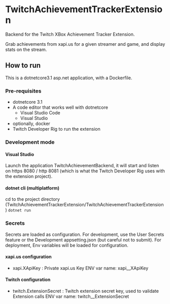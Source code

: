 # TwitchAchievementTrackerExtension
Backend for the Twitch XBox Achievement Tracker Extension.

Grab achievements from xapi.us for a given streamer and game, and display stats on the stream.

## How to run
This is a dotnetcore3.1 asp.net application, with a Dockerfile.

### Pre-requisites
- dotnetcore 3.1
- A code editor that works well with dotnetcore
  - Visual Studio Code
  - Visual Studio
- optionally, docker
- Twitch Developer Rig to run the extension

### Development mode
#### Visual Studio
Launch the application TwitchAchievementBackend, it will start and listen on https 8080 / http 8081 (which is what the Twitch Developer Rig uses with the extension project).

#### dotnet cli (multiplatform)

cd to the project directory (TwitchAchievementTrackerExtension/TwitchAchievementTrackerExtension)
`dotnet run` 

### Secrets
Secrets are loaded as configuration.
For development, use the User Secrets feature or the Development appsetting.json (but careful not to submit).
For deployment, Env variables will be loaded for configuration.

#### xapi.us configuration
- xapi.XApiKey : Private xapi.us Key
  ENV var name: xapi__XApiKey

#### Twitch configuration
- twitch.ExtensionSecret : Twitch extension secret key, used to validate Extension calls
  ENV var name: twitch__ExtensionSecret
